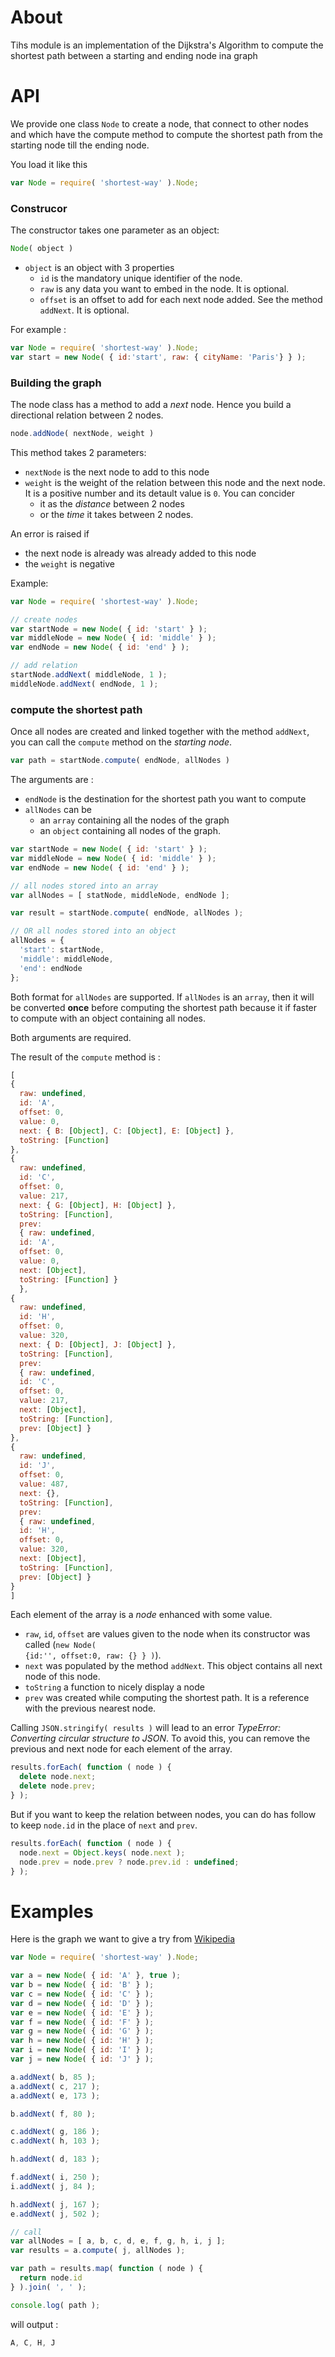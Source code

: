 # About

Tihs module is an implementation of the Dijkstra's Algorithm to compute the shortest path
between a starting and ending node ina graph

# API

We provide one class <code>Node</code> to create a node, that connect to other nodes and which have the compute method
to compute the shortest path from the starting node till the ending node.

You load it like this

```javascript
var Node = require( 'shortest-way' ).Node;
```

### Construcor

The constructor takes one parameter as an object:

```javascript
Node( object )
```

* <code>object</code> is an object with 3 properties
  * <code>id</code> is the mandatory unique identifier of the node.
  * <code>raw</code> is any data you want to embed in the node. It is optional.
  * <code>offset</code> is an offset to add for each next node added. See the method <code>addNext</code>. It is optional.

For example :

```javascript
var Node = require( 'shortest-way' ).Node;
var start = new Node( { id:'start', raw: { cityName: 'Paris'} } );
```

### Building the graph

The node class has a method to add a <em>next</em> node. Hence you build a directional relation between 2 nodes.

```javascript
node.addNode( nextNode, weight )
```

This method takes 2 parameters:
* <code>nextNode</code> is the next node to add to this node
* <code>weight</code> is the weight of the relation between this node and the next node. It is 
a positive number and its detault value is <code>0</code>. You can concider 
  * it as the <em>distance</em> between 2 nodes
  * or the <em>time</em> it takes between 2 nodes.
  
An error is raised if
* the next node is already was already added to this node
* the <code>weight</code> is negative

Example:

```javascript
var Node = require( 'shortest-way' ).Node;

// create nodes
var startNode = new Node( { id: 'start' } );		
var middleNode = new Node( { id: 'middle' } );		
var endNode = new Node( { id: 'end' } );		

// add relation
startNode.addNext( middleNode, 1 );
middleNode.addNext( endNode, 1 );
```

### compute the shortest path

Once all nodes are created and linked together with the method <code>addNext</code>, you can call the 
<code>compute</code> method on the <em>starting node</em>.

```javascript
var path = startNode.compute( endNode, allNodes )
```

The arguments are :
* <code>endNode</code> is the destination for the shortest path you want to compute
* <code>allNodes</code> can be
  * an <code>array</code> containing all the nodes of the graph
  * an <code>object</code> containing all nodes of the graph. 
  
```javascript
var startNode = new Node( { id: 'start' } );		
var middleNode = new Node( { id: 'middle' } );		
var endNode = new Node( { id: 'end' } );		

// all nodes stored into an array
var allNodes = [ statNode, middleNode, endNode ];

var result = startNode.compute( endNode, allNodes );

// OR all nodes stored into an object
allNodes = {
  'start': startNode, 
  'middle': middleNode,
  'end': endNode
};
```

Both format for <code>allNodes</code> are supported. If <code>allNodes</code> is an <code>array</code>, then 
it will be converted <strong>once</strong> before computing the shortest path because it if faster to compute
with an object containing all nodes.



  

Both arguments are required.

The result of the <code>compute</code> method is :

```javascript
[ 
{ 
  raw: undefined,
  id: 'A',
  offset: 0,
  value: 0,
  next: { B: [Object], C: [Object], E: [Object] },
  toString: [Function] 
},
{ 
  raw: undefined,
  id: 'C',
  offset: 0,
  value: 217,
  next: { G: [Object], H: [Object] },
  toString: [Function],
  prev:
  { raw: undefined,
  id: 'A',
  offset: 0,
  value: 0,
  next: [Object],
  toString: [Function] } 
  },
{ 
  raw: undefined,
  id: 'H',
  offset: 0,
  value: 320,
  next: { D: [Object], J: [Object] },
  toString: [Function],
  prev:
  { raw: undefined,
  id: 'C',
  offset: 0,
  value: 217,
  next: [Object],
  toString: [Function],
  prev: [Object] } 
},
{ 
  raw: undefined,
  id: 'J',
  offset: 0,
  value: 487,
  next: {},
  toString: [Function],
  prev:
  { raw: undefined,
  id: 'H',
  offset: 0,
  value: 320,
  next: [Object],
  toString: [Function],
  prev: [Object] } 
} 
]
```

Each element of the array is a <em>node</em> enhanced with some value. 
* <code>raw</code>, <code>id</code>, <code>offset</code> 
are values given to the node when its constructor was called (<code>new Node( {id:'', offset:0, raw: {} } )</code>).
* <code>next</code> was populated by the method <code>addNext</code>. This object contains all next node of this node.
* <code>toString</code> a function to nicely display a node
* <code>prev</code> was created while computing the shortest path. It is a reference with the previous nearest node.


Calling <code>JSON.stringify( results )</code> will lead to an error
<em>TypeError: Converting circular structure to JSON</em>. To avoid this, you can remove the previous and next node for each
element of the array.

```javascript
results.forEach( function ( node ) {
  delete node.next;
  delete node.prev;
} );
```

But if you want to keep the relation between nodes, you can do has follow to keep <code>node.id</code> in the place
of <code>next</code> and <code>prev</code>.

```javascript
results.forEach( function ( node ) {
  node.next = Object.keys( node.next );
  node.prev = node.prev ? node.prev.id : undefined;
} );
```



# Examples

Here is the graph we want to give a try from [Wikipedia](http://fr.wikipedia.org/wiki/Algorithme_de_Dijkstra)

```javascript
var Node = require( 'shortest-way' ).Node;

var a = new Node( { id: 'A' }, true );		
var b = new Node( { id: 'B' } );
var c = new Node( { id: 'C' } );
var d = new Node( { id: 'D' } );
var e = new Node( { id: 'E' } );
var f = new Node( { id: 'F' } );
var g = new Node( { id: 'G' } );
var h = new Node( { id: 'H' } );
var i = new Node( { id: 'I' } );
var j = new Node( { id: 'J' } );

a.addNext( b, 85 );
a.addNext( c, 217 );
a.addNext( e, 173 );

b.addNext( f, 80 );

c.addNext( g, 186 );
c.addNext( h, 103 );

h.addNext( d, 183 );

f.addNext( i, 250 );
i.addNext( j, 84 );

h.addNext( j, 167 );
e.addNext( j, 502 );

// call
var allNodes = [ a, b, c, d, e, f, g, h, i, j ];
var results = a.compute( j, allNodes );

var path = results.map( function ( node ) {
  return node.id
} ).join( ', ' );

console.log( path );
```

will output :

```javascript
A, C, H, J
```


